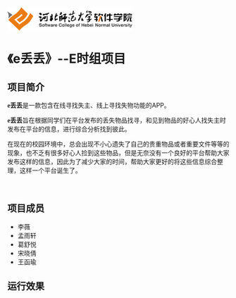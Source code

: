 <img src="images/logo.png">
<h1>《e丢丢》--E时组项目</h1>
<h2>项目简介</h2>
<p><font style="font-family:'黑体';font-weight: bolder;">e丢丢</font>是一款包含在线寻找失主、线上寻找失物功能的APP。</p>
<p><font style="font-family:'黑体';font-weight: bolder;">e丢丢</font>旨在根据同学们在平台发布的丢失物品找寻，和见到物品的好心人找失主时发布在平台的信息，进行综合分析找到彼此。</p>
<p>在现在的校园环境中，总会出现不小心遗失了自己的贵重物品或者重要文件等等的现象，也不乏有很多好心人捡到这些物品，但是无奈没有一个良好的平台帮助大家发布这样的信息，因此为了减少大家的时间，帮助大家更好的将这些信息综合整理，这样一个平台诞生了。</p><br>
<h2>项目成员</h2>
<ul>
	<li>李薇</li>
	<li>孟雨轩</li>
	<li>葛舒悦</li>
	<li>宋晓倩</li>
	<li>王函瑜</li>
</ul>		
<h2>运行效果</h2>
